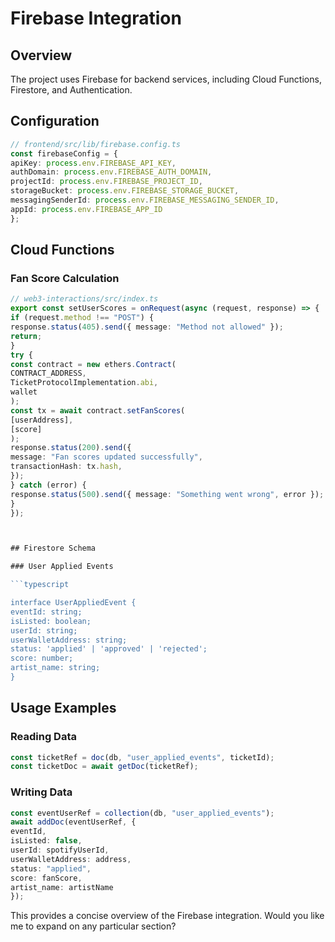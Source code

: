 # Firebase Integration

## Overview
The project uses Firebase for backend services, including Cloud Functions, Firestore, and Authentication.

## Configuration
```typescript
// frontend/src/lib/firebase.config.ts
const firebaseConfig = {
apiKey: process.env.FIREBASE_API_KEY,
authDomain: process.env.FIREBASE_AUTH_DOMAIN,
projectId: process.env.FIREBASE_PROJECT_ID,
storageBucket: process.env.FIREBASE_STORAGE_BUCKET,
messagingSenderId: process.env.FIREBASE_MESSAGING_SENDER_ID,
appId: process.env.FIREBASE_APP_ID
};
```
## Cloud Functions

### Fan Score Calculation
```typescript
// web3-interactions/src/index.ts
export const setUserScores = onRequest(async (request, response) => {
if (request.method !== "POST") {
response.status(405).send({ message: "Method not allowed" });
return;
}
try {
const contract = new ethers.Contract(
CONTRACT_ADDRESS,
TicketProtocolImplementation.abi,
wallet
);
const tx = await contract.setFanScores(
[userAddress],
[score]
);
response.status(200).send({
message: "Fan scores updated successfully",
transactionHash: tx.hash,
});
} catch (error) {
response.status(500).send({ message: "Something went wrong", error });
}
});



## Firestore Schema

### User Applied Events

```typescript

interface UserAppliedEvent {
eventId: string;
isListed: boolean;
userId: string;
userWalletAddress: string;
status: 'applied' | 'approved' | 'rejected';
score: number;
artist_name: string;
}
```

## Usage Examples

### Reading Data
```typescript
const ticketRef = doc(db, "user_applied_events", ticketId);
const ticketDoc = await getDoc(ticketRef);
```

### Writing Data

```typescript
const eventUserRef = collection(db, "user_applied_events");
await addDoc(eventUserRef, {
eventId,
isListed: false,
userId: spotifyUserId,
userWalletAddress: address,
status: "applied",
score: fanScore,
artist_name: artistName
});
```


This provides a concise overview of the Firebase integration. Would you like me to expand on any particular section?